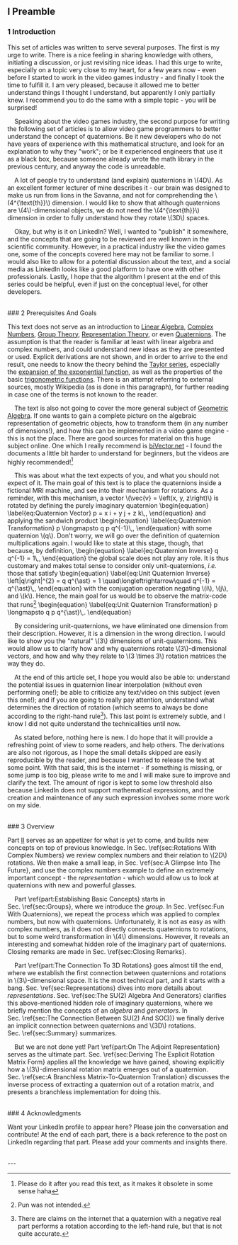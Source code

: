 <script src="load-mathjax.js" async></script>

## I Preamble

### 1 Introduction
<div style="display:none">\(\setSection{1}\)</div>

This set of articles was written to serve several purposes. The first is my urge to write. There is a nice feeling in sharing knowledge with others, initiating a discussion, or just revisiting nice ideas. I had this urge to write, especially on a topic very close to my heart, for a few years now - even before I started to work in the video games industry - and finally I took the time to fulfill it. I am very pleased, because it allowed me to better understand things I thought I understand, but apparently I only partially knew. I recommend you to do the same with a simple topic - you will be surprised!

&nbsp;&nbsp;&nbsp;&nbsp;Speaking about the video games industry, the second purpose for writing the following set of articles is to allow video game programmers to better understand the concept of quaternions. Be it new developers who do not have years of experience with this mathematical structure, and look for an explanation to why they "work"; or be it experienced engineers that use it as a black box, because someone already wrote the math library in the previous century, and anyway the code is unreadable.

&nbsp;&nbsp;&nbsp;&nbsp;A lot of people try to understand (and explain) quaternions in \\(4D\\). As an excellent former lecturer of mine describes it - our brain was designed to make us run from lions in the Savanna, and not for comprehending the \\(4^{\\text{th}}\\) dimension. I would like to show that although quaternions are \\(4\\)-dimensional objects, we do not need the \\(4^{\\text{th}}\\) dimension in order to fully understand how they rotate \\(3D\\) spaces.

&nbsp;&nbsp;&nbsp;&nbsp;Okay, but why is it on LinkedIn? Well, I wanted to "publish" it somewhere, and the concepts that are going to be reviewed are well known in the scientific community. However, in a practical industry like the video games one, some of the concepts covered here may not be familiar to some. I would also like to allow for a potential discussion about the text, and a social media as LinkedIn looks like a good platform to have one with other professionals. Lastly, I hope that the algorithm I present at the end of this series could be helpful, even if just on the conceptual level, for other developers.

<br>
### 2 Prerequisites And Goals
<div style="display:none">\(\setSection{2}\)</div>

This text does not serve as an introduction to [Linear Algebra](https://en.wikipedia.org/wiki/Linear_algebra), [Complex Numbers](https://en.wikipedia.org/wiki/Complex_number), [Group Theory](https://en.wikipedia.org/wiki/Group_theory), [Representation Theory](https://en.wikipedia.org/wiki/Representation_theory), or even [Quaternions](https://en.wikipedia.org/wiki/Quaternion). The assumption is that the reader is familiar at least with linear algebra and complex numbers, and could understand new ideas as they are presented or used. Explicit derivations are not shown, and in order to arrive to the end result, one needs to know the theory behind the [Taylor series](https://en.wikipedia.org/wiki/Taylor_series), especially the [expansion of the exponential function](https://en.wikipedia.org/wiki/Exponential_function#Formal_definition), as well as the properties of the basic [trigonometric functions](https://en.wikipedia.org/wiki/Trigonometric_functions). There is an attempt referring to external sources, mostly Wikipedia (as is done in this paragraph), for further reading in case one of the terms is not known to the reader.

&nbsp;&nbsp;&nbsp;&nbsp;The text is also not going to cover the more general subject of [Geometric Algebra](https://en.wikipedia.org/wiki/Geometric_algebra). If one wants to gain a complete picture on the algebraic representation of geometric objects, how to transform them (in any number of dimensions!), and how this can be implemented in a video game engine - this is not the place. There are good sources for material on this huge subject online. One which I really recommend is [biVector.net](https://bivector.net/) - I found the documents a little bit harder to understand for beginners, but the videos are highly recommended![^1]

&nbsp;&nbsp;&nbsp;&nbsp;This was about what the text expects of you, and what you should not expect of it. The main goal of this text is to place the quaternions inside a fictional MRI machine, and see into their mechanism for rotations. As a reminder, with this mechanism, a vector \\(\\vec{v} = \\left(x, y, z\\right)\\) is rotated by defining the purely imaginary quaternion
\\begin{equation}
	\\label{eq:Quaternion Vector}
	p = x i + y j + z k\\,,
\\end{equation}
and applying the sandwich product
\\begin{equation}
	\\label{eq:Quaternion Transformation}
	p \\longmapsto q p q^{-1}\\,,
\\end{equation}
with some quaternion \\(q\\). Don't worry, we will go over the definition of quaternion multiplications again. I would like to state at this stage, though, that because, by definition,
\\begin{equation}
	\\label{eq:Quaternion Inverse}
	q q^{-1} = 1\\,,
\\end{equation}
the global scale does not play any role. It is thus customary and makes total sense to consider only unit-quaternions, *i.e.* those that satisfy
\\begin{equation}
	\\label{eq:Unit Quaternion Inverse}
	\\left|q\\right|^{2} = q q^{\\ast} = 1 \\quad\\longleftrightarrow\\quad q^{-1} = q^{\\ast}\\,,
\\end{equation}
with the conjugation operation negating \\(i\\), \\(j\\), and \\(k\\). Hence, the main goal for us would be to observe the matrix-code that runs[^2]
\\begin{equation}
	\\label{eq:Unit Quaternion Transformation}
	p \\longmapsto q p q^{\\ast}\\,.
\\end{equation}

&nbsp;&nbsp;&nbsp;&nbsp;By considering unit-quaternions, we have eliminated one dimension from their description. However, it is a dimension in the wrong direction. I would like to show you the "natural" \\(3\\) dimensions of unit-quaternions. This would allow us to clarify how and why quaternions rotate \\(3\\)-dimensional vectors, and how and why they relate to \\(3 \\times 3\\) rotation matrices the way they do.

&nbsp;&nbsp;&nbsp;&nbsp;At the end of this article set, I hope you would also be able to: understand the potential issues in quaternion linear interpolation (without even performing one!); be able to criticize any text/video on this subject (even this one!); and if you are going to really pay attention, understand what determines the direction of rotation (which seems to always be done according to the right-hand rule[^3]). This last point is extremely subtle, and I know I did not quite understand the technicalities until now.

&nbsp;&nbsp;&nbsp;&nbsp;As stated before, nothing here is new. I do hope that it will provide a refreshing point of view to some readers, and help others. The derivations are also not rigorous, as I hope the small details skipped are easily reproducible by the reader, and because I wanted to release the text at some point. With that said, this is the internet - if something is missing, or some jump is too big, please write to me and I will make sure to improve and clarify the text. The amount of rigor is kept to some low threshold also because LinkedIn does not support mathematical expressions, and the creation and maintenance of any such expression involves some more work on my side.

<br>
### 3 Overview
<div style="display:none">\(\setSection{3}\)</div>

Part&nbsp;[II](https://07u.github.io/skills-github-pages/Intuition) serves as an appetizer for what is yet to come, and builds new concepts on top of previous knowledge. In Sec.&nbsp;\\ref{sec:Rotations With Complex Numbers} we review complex numbers and their relation to \\(2D\\) rotations. We then make a small leap, in Sec.&nbsp;\\ref{sec:A Glimpse Into The Future}, and use the complex numbers example to define an extremely important concept - the *representation* - which would allow us to look at quaternions with new and powerful glasses.

&nbsp;&nbsp;&nbsp;&nbsp;Part&nbsp;\\ref{part:Establishing Basic Concepts} starts in Sec.&nbsp;\\ref{sec:Groups}, where we introduce the *group*. In Sec.&nbsp;\\ref{sec:Fun With Quaternions}, we repeat the process which was applied to complex numbers, but now with quaternions. Unfortunately, it is not as easy as with complex numbers, as it does not directly connects quaternions to rotations, but to some weird transformation in \\(4\\) dimensions. However, it reveals an interesting and somewhat hidden role of the imaginary part of quaternions. Closing remarks are made in Sec.&nbsp;\\ref{sec:Closing Remarks}.

&nbsp;&nbsp;&nbsp;&nbsp;Part&nbsp;\\ref{part:The Connection To 3D Rotations} goes almost till the end, where we establish the first connection between quaternions and rotations in \\(3\\)-dimensional space. It is the most technical part, and it starts with a bang. Sec.&nbsp;\\ref{sec:Representations} dives into more details about *representations*. Sec.&nbsp;\\ref{sec:The SU(2) Algebra And Generators} clarifies this above-mentioned hidden role of imaginary quaternions, where we briefly mention the concepts of an *algebra* and *generators*. In Sec.&nbsp;\\ref{sec:The Connection Between SU(2) And SO(3)} we finally derive an implicit connection between quaternions and \\(3D\\) rotations. Sec.&nbsp;\\ref{sec:Summary} summarizes.

&nbsp;&nbsp;&nbsp;&nbsp;But we are not done yet! Part&nbsp;\\ref{part:On The Adjoint Representation} serves as the ultimate part. Sec.&nbsp;\\ref{sec:Deriving The Explicit Rotation Matrix Form} applies all the knowledge we have gained, showing explicitly how a \\(3\\)-dimensional rotation matrix emerges out of a quaternion. Sec.&nbsp;\\ref{sec:A Branchless Matrix-To-Quaternion Translation} discusses the inverse process of extracting a quaternion out of a rotation matrix, and presents a branchless implementation for doing this.

<br>
### 4 Acknowledgments
<div style="display:none">\(\setSection{4}\)</div>

Want your LinkedIn profile to appear here? Please join the conversation and contribute! At the end of each part, there is a back reference to the post on LinkedIn regarding that part. Please add your comments and insights there.

<br>
---

[^1]: Please do it after you read this text, as it makes it obsolete in some sense haha
[^2]: Pun was not intended.
[^3]: There are claims on the internet that a quaternion with a negative real part performs a rotation according to the left-hand rule, but that is not quite accurate.
